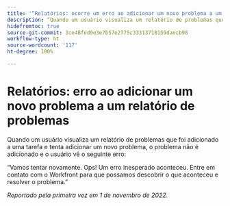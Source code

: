```yaml
---
title: '“Relatórios: ocorre um erro ao adicionar um novo problema a um relatório de problemas”'
description: “Quando um usuário visualiza um relatório de problemas que foi adicionado a uma tarefa e tenta adicionar um novo problema, o problema não é adicionado e o usuário vê um erro.”
hidefromtoc: true
source-git-commit: 3ce48fed9e3e7b57e2775c33313718159daecb98
workflow-type: ht
source-wordcount: '117'
ht-degree: 100%

---
```



# Relatórios: erro ao adicionar um novo problema a um relatório de problemas

Quando um usuário visualiza um relatório de problemas que foi adicionado a uma tarefa e tenta adicionar um novo problema, o problema não é adicionado e o usuário vê o seguinte erro:

“Vamos tentar novamente. Ops! Um erro inesperado aconteceu. Entre em contato com o Workfront para que possamos descobrir o que aconteceu e resolver o problema.”

_Reportado pela primeira vez em 1 de novembro de 2022._

